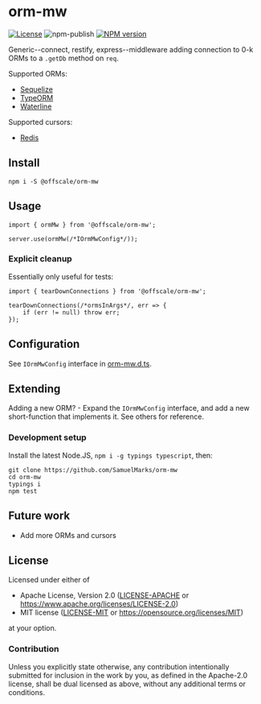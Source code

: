 orm-mw
======
[![License](https://img.shields.io/badge/license-Apache--2.0%20OR%20MIT-blue.svg)](https://opensource.org/licenses/Apache-2.0)
![npm-publish](https://github.com/SamuelMarks/orm-mw/workflows/npm-publish/badge.svg)
[![NPM version](https://img.shields.io/npm/v/@offscale/orm-mw.svg)](https://www.npmjs.com/package/@offscale/orm-mw)

Generic--connect, restify, express--middleware adding connection to 0-k ORMs to a `.getDb` method on `req`.

Supported ORMs:

 - [Sequelize](https://github.com/sequelize/sequelize)
 - [TypeORM](https://github.com/typeorm/typeorm)
 - [Waterline](https://github.com/balderdashy/waterline)
 
Supported cursors:

 - [Redis](https://github.com/luin/ioredis)

## Install

    npm i -S @offscale/orm-mw

## Usage

    import { ormMw } from '@offscale/orm-mw';

    server.use(ormMw(/*IOrmMwConfig*/));

### Explicit cleanup

Essentially only useful for tests:

    import { tearDownConnections } from '@offscale/orm-mw';
    
    tearDownConnections(/*ormsInArgs*/, err => {
        if (err != null) throw err; 
    });

## Configuration

See `IOrmMwConfig` interface in [orm-mw.d.ts](https://github.com/SamuelMarks/orm-mw).

## Extending

Adding a new ORM? - Expand the `IOrmMwConfig` interface, and add a new short-function that implements it. See others for reference.

### Development setup

Install the latest Node.JS, `npm i -g typings typescript`, then:

    git clone https://github.com/SamuelMarks/orm-mw
    cd orm-mw
    typings i
    npm test

## Future work

  - Add more ORMs and cursors

## License

Licensed under either of

- Apache License, Version 2.0 ([LICENSE-APACHE](LICENSE-APACHE) or <https://www.apache.org/licenses/LICENSE-2.0>)
- MIT license ([LICENSE-MIT](LICENSE-MIT) or <https://opensource.org/licenses/MIT>)

at your option.

### Contribution

Unless you explicitly state otherwise, any contribution intentionally submitted
for inclusion in the work by you, as defined in the Apache-2.0 license, shall be
dual licensed as above, without any additional terms or conditions.

